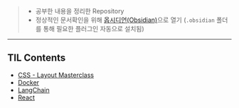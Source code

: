 >- 공부한 내용을 정리한 Repository
>- 정상적인 문서확인을 위해 [옵시디언(Obsidian)](https://obsidian.md/)으로 열기
>  (`.obsidian` 폴더를 통해 필요한 플러그인 자동으로 설치됨)

---
## TIL Contents
- [CSS - Layout Masterclass](https://github.com/mattdony/TIL/tree/main/CSS%20Layout%20Masterclass)
- [Docker](https://github.com/mattdony/TIL/tree/main/Docker)
- [LangChain](https://github.com/mattdony/TIL/tree/main/LangChain)
- [React](https://github.com/mattdony/TIL/tree/main/React)